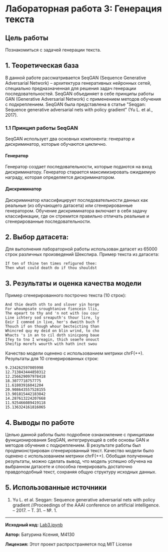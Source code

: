 # Лабораторная работа 3: Генерация текста

## Цель работы
Познакомиться с задачей генерации текста.

## 1. Теоретическая база
В данной работе рассматривается SeqGAN (Sequence Generative Adversarial Network) – архитектура генеративных нейронных сетей, специально предназначенная для решения задач генерации последовательностей. SeqGAN объединяет в себе принципы работы GAN (Generative Adversarial Network) с применением методов обучения с подкреплением. SeqGAN была представлена в статье "Seqgan: Sequence generative adversarial nets with policy gradient" (Yu L. et al., 2017).

### 1.1 Принцип работы SeqGAN
SeqGAN использует два основных компонента: генератор и дискриминатор, которые обучаются циклично.

#### Генератор
Генератор создает последовательности, которые подаются на вход дискриминатору. Генератор старается максимизировать ожидаемую награду, которая определяется дискриминатором.

#### Дискриминатор
Дискриминатор классифицирует последовательности данных как реальные (из обучающего датасета) или сгенерированные генератором. Обучение дискриминатора включает в себя задачу классификации, где он стремится правильно отличать реальные и сгенерированные последовательности.

## 2. Выбор датасета:
Для выполнения лабораторной работы использован датасет из 65000 строк различных произведений Шекспира.
Пример текста из датасета:
```plaintext
If ten of thine ten times refigured thee:
Then what could death do if thou shouldst 
```

## 3. Результаты и оценка качества модели
Пример сгенерированного построчно текста (10 строк):
```plaintext
And thie death oth to and slover yin horge
For whoumpsate sroughtanive fiencein llis,
The epeart to thy and 'n not with (ou cour
Line ichtery sod sreaputh's thour lire, ly
Eeir I comned in live, her's dweith buch f
Thouch if on though whour becteicting than
Whincred quy my deid on blin wrind, to cho
Whacts 's in an to cil doth sinicpong baue
Ifey to tno I wreagin, thich seaefe onouct
Sheifip morefs wourth with hath inct swou 
```

Качество модели оценено с использованием метрики chrF(++).
Результаты для 10 сгенерированных строк:
```plaintext
9.234262597005998
12.713843444850312
12.256629097978418
18.3077718757775
11.61803916041204
20.908643557528155
13.901815442183842
14.287613224207668
11.925466089419118
15.136324161816065
```

## 4. Выводы по работе
Целью данной работы было подробное ознакомление с принципами функционирования SeqGAN, интегрирующей в себе основы GAN и методов обучения с подкреплением. В результате работы был продемонстрирован сгенерированный текст. Качество модели было оценено с использованием метрики chrF(++). Обобщая полученные результаты, можно сделать вывод, что модель успешно обучена на выбранном датасете и способна генерировать достаточно правдоподобный текст, сохраняя общую структуру исходных данных.

## 5. Использованные источники
1. Yu L. et al. Seqgan: Sequence generative adversarial nets with policy gradient //Proceedings of the AAAI conference on artificial intelligence. – 2017. – Т. 31. – №. 1.


---

**Исходный код:** [Lab3.ipynb](Lab3.ipynb)

**Автор:** Батурина Ксения, M4130

**Лицензия:** Этот проект распространяется под MIT License
